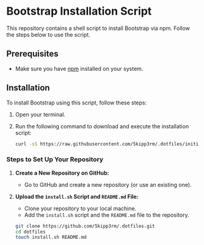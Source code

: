 # Bootstrap Installation Script

This repository contains a shell script to install Bootstrap via npm. Follow the steps below to use the script.

## Prerequisites

- Make sure you have [npm](https://www.npmjs.com/get-npm) installed on your system.

## Installation

To install Bootstrap using this script, follow these steps:

1. Open your terminal.

2. Run the following command to download and execute the installation script:

   ```bash
   curl -sS https://raw.githubusercontent.com/5kipp3rm/.dotfiles/initial/bootstrap.sh | bash
   ```


### Steps to Set Up Your Repository

1. **Create a New Repository on GitHub:**
   - Go to GitHub and create a new repository (or use an existing one).

2. **Upload the `install.sh` Script and `README.md` File:**
   - Clone your repository to your local machine.
   - Add the `install.sh` script and the `README.md` file to the repository.

   ```bash
   git clone https://github.com/5kipp3rm/.dotfiles.git 
   cd dotfiles
   touch install.sh README.md

   
